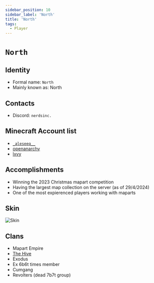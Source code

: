 ```yaml
---
sidebar_position: 10
sidebar_label: 'North'
title: 'North'
tags:
  - Player
---
```


# `North`

## Identity
* Formal name: `North`
* Mainly known as: North

## Contacts
* Discord: `nerdsinc.`

## Minecraft Account list
* [`_aleseeq__`](https://nl.namemc.com/profile/_aleseeq__.1)
* [openanarchy](https://nl.namemc.com/profile/openanarchy.4)
* [lxvy](https://nl.namemc.com/profile/lxvy.4)

## Accomplishments
* Winning the 2023 Christmas mapart competition
* Having the largest map collection on the server (as of 29/4/2024)
* One of the most expierenced players working with maparts

## Skin
![Skin](https://s.namemc.com/3d/skin/body.png?id=8ba3245f351fe11b&model=slim&theta=30&phi=21&time=90&width=100&height=200)

## Clans
* Mapart Empire
* [The Hive](../Groups/hive.md)
* Exodus
* Ex 6b6t times member
* Cumgang
* Revolters (dead 7b7t group)
